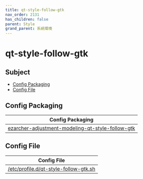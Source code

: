 ```yaml
---
title: qt-style-follow-gtk
nav_order: 2131
has_children: false
parent: Style
grand_parent: 系統環境
---
```



# qt-style-follow-gtk


## Subject

* [Config Packaging](#config-packaging)
* [Config File](#config-file)


## Config Packaging

| Config Packaging |
| --- |
| [ezarcher-adjustment-modeling-qt-style-follow-gtk](https://github.com/samwhelp/ezarcher-adjustment/tree/main/project/ezarcher-adjustment-system/ezarcher-adjustment-packaging/pack/core/style/ezarcher-adjustment-modeling-qt-style-follow-gtk) |


## Config File

| Config File |
| --- |
| [/etc/profile.d/qt-style-follow-gtk.sh](https://github.com/samwhelp/ezarcher-adjustment/blob/main/project/ezarcher-adjustment-system/ezarcher-adjustment-packaging/pack/core/style/ezarcher-adjustment-modeling-qt-style-follow-gtk/asset/overlay/etc/profile.d/qt-style-follow-gtk.sh) |
